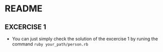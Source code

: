# README

## EXCERCISE 1

* You can just simply check the solution of the excercise 1 by runing the command `ruby your_path/person.rb`